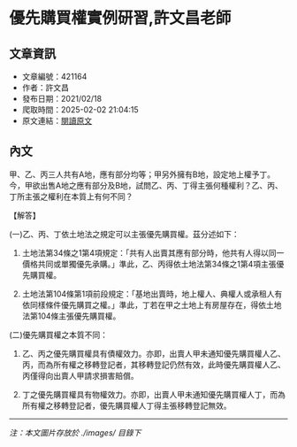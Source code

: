 # 優先購買權實例研習,許文昌老師

## 文章資訊
- 文章編號：421164
- 作者：許文昌
- 發布日期：2021/02/18
- 爬取時間：2025-02-02 21:04:15
- 原文連結：[閱讀原文](https://real-estate.get.com.tw/Columns/detail.aspx?no=421164)

## 內文
甲、乙、丙三人共有A地，應有部分均等；甲另外擁有B地，設定地上權予丁。今，甲欲出售A地之應有部分及B地，試問乙、丙、丁得主張何種權利？乙、丙、丁所主張之權利在本質上有何不同？

【解答】

(一)乙、丙、丁依土地法之規定可以主張優先購買權。茲分述如下：

1. 土地法第34條之1第4項規定：「共有人出賣其應有部分時，他共有人得以同一價格共同或單獨優先承購。」準此，乙、丙得依土地法第34條之1第4項主張優先購買權。

2. 土地法第104條第1項前段規定：「基地出賣時，地上權人、典權人或承租人有依同樣條件優先購買之權。」準此，丁若在甲之土地上有房屋存在，得依土地法第104條主張優先購買權。

(二)優先購買權之本質不同：

1. 乙、丙之優先購買權具有債權效力。亦即，出賣人甲未通知優先購買權人乙、丙，而為所有權之移轉登記者，其移轉登記仍然有效，此時優先購買權人乙、丙僅得向出賣人甲請求損害賠償。

2. 丁之優先購買權具有物權效力。亦即，出賣人甲未通知優先購買權人丁，而為所有權之移轉登記者，優先購買權人丁得主張移轉登記無效。

---
*注：本文圖片存放於 ./images/ 目錄下*

